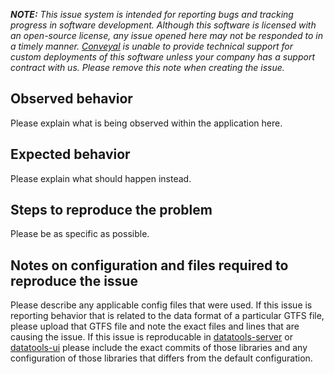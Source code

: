 _**NOTE:** This issue system is intended for reporting bugs and tracking progress in software development. Although this software is licensed with an open-source license, any issue opened here may not be responded to in a timely manner. [Conveyal](https://www.conveyal.com) is unable to provide technical support for custom deployments of this software unless your company has a support contract with us. Please remove this note when creating the issue._

## Observed behavior

Please explain what is being observed within the application here.

## Expected behavior

Please explain what should happen instead.

## Steps to reproduce the problem

Please be as specific as possible.

## Notes on configuration and files required to reproduce the issue

Please describe any applicable config files that were used. If this issue is reporting behavior that is related to the data format of a particular GTFS file, please upload that GTFS file and note the exact files and lines that are causing the issue. If this issue is reproducable in [datatools-server](https://github.com/conveyal/datatools-server) or [datatools-ui](https://github.com/conveyal/datatools-ui) please include the exact commits of those libraries and any configuration of those libraries that differs from the default configuration.